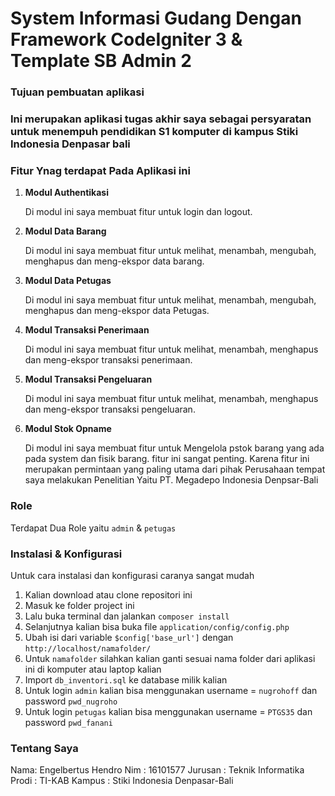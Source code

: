 # System Informasi Gudang Dengan Framework CodeIgniter 3 & Template SB Admin 2

### Tujuan pembuatan aplikasi

### Ini merupakan aplikasi tugas akhir saya sebagai persyaratan untuk menempuh pendidikan S1 komputer di kampus Stiki Indonesia Denpasar bali

### Fitur Ynag terdapat Pada Aplikasi ini
1. **Modul Authentikasi**
   
   Di modul ini saya membuat fitur untuk login dan logout.
   
2. **Modul Data Barang**
   
   Di modul ini saya membuat fitur untuk melihat, menambah, mengubah, menghapus dan meng-ekspor data barang.
   
   
3. **Modul Data Petugas**

   Di modul ini saya membuat fitur untuk melihat, menambah, mengubah, menghapus dan meng-ekspor data Petugas.
   
4. **Modul Transaksi Penerimaan**

   Di modul ini saya membuat fitur untuk melihat, menambah, menghapus dan meng-ekspor transaksi penerimaan.
   
5. **Modul Transaksi Pengeluaran**

   Di modul ini saya membuat fitur untuk melihat, menambah, menghapus dan meng-ekspor transaksi pengeluaran.

8. **Modul Stok Opname**

   Di modul ini saya membuat fitur untuk Mengelola pstok barang yang ada pada system dan fisik barang. fitur ini sangat penting. Karena fitur ini merupakan permintaan yang paling utama dari pihak Perusahaan tempat saya melakukan Penelitian Yaitu PT. Megadepo Indonesia Denpsar-Bali
	 
### Role
Terdapat Dua Role yaitu `admin` & `petugas`

### Instalasi & Konfigurasi

Untuk cara instalasi dan konfigurasi caranya sangat mudah

1. Kalian download atau clone repositori ini
2. Masuk ke folder project ini
3. Lalu buka terminal dan jalankan `composer install`
4. Selanjutnya kalian bisa buka file `application/config/config.php` 
5. Ubah isi dari variable `$config['base_url']` dengan `http://localhost/namafolder/`
6. Untuk `namafolder` silahkan kalian ganti sesuai nama folder dari aplikasi ini di komputer atau laptop kalian
7. Import `db_inventori.sql` ke database milik kalian
8. Untuk login `admin` kalian bisa menggunakan username = `nugrohoff` dan password `pwd_nugroho`
9. Untuk login `petugas` kalian bisa menggunakan username = `PTGS35` dan password `pwd_fanani`

### Tentang Saya

Nama: Engelbertus Hendro
Nim : 16101577
Jurusan : Teknik Informatika
Prodi : TI-KAB
Kampus : Stiki Indonesia Denpasar-Bali